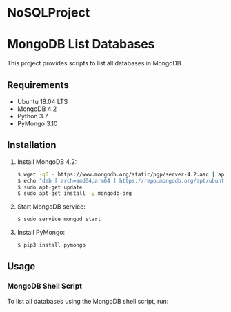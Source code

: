 # NoSQLProject

# MongoDB List Databases

This project provides scripts to list all databases in MongoDB.

## Requirements

- Ubuntu 18.04 LTS
- MongoDB 4.2
- Python 3.7
- PyMongo 3.10

## Installation

1. Install MongoDB 4.2:
    ```sh
    $ wget -qO - https://www.mongodb.org/static/pgp/server-4.2.asc | apt-key add -
    $ echo "deb [ arch=amd64,arm64 ] https://repo.mongodb.org/apt/ubuntu bionic/mongodb-org/4.2 multiverse" | sudo tee /etc/apt/sources.list.d/mongodb-org-4.2.list
    $ sudo apt-get update
    $ sudo apt-get install -y mongodb-org
    ```

2. Start MongoDB service:
    ```sh
    $ sudo service mongod start
    ```

3. Install PyMongo:
    ```sh
    $ pip3 install pymongo
    ```

## Usage

### MongoDB Shell Script

To list all databases using the MongoDB shell script, run:
```sh